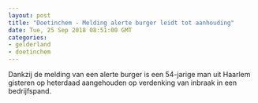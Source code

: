 ```yaml
---
layout: post
title: "Doetinchem - Melding alerte burger leidt tot aanhouding"
date: Tue, 25 Sep 2018 08:51:00 GMT
categories: 
- gelderland 
- doetinchem 
---
```


Dankzij de melding van een alerte burger is een 54-jarige man uit Haarlem gisteren op heterdaad aangehouden op verdenking van inbraak in een bedrijfspand.
